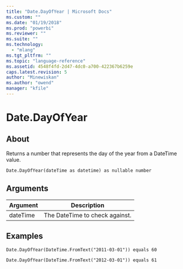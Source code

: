 ```yaml
---
title: "Date.DayOfYear | Microsoft Docs"
ms.custom: ""
ms.date: "01/19/2018"
ms.prod: "powerbi"
ms.reviewer: ""
ms.suite: ""
ms.technology: 
  - "mlang"
ms.tgt_pltfrm: ""
ms.topic: "language-reference"
ms.assetid: 4548f4fd-2d47-4dc0-a700-422367b6259e
caps.latest.revision: 5
author: "Minewiskan"
ms.author: "owend"
manager: "kfile"
---
```

# Date.DayOfYear

  
## About  
Returns a number that represents the day of the year from a DateTime value.  
  
```  
Date.DayOfYear(dateTime as datetime) as nullable number  
```  
  
## Arguments  
  
|Argument|Description|  
|------------|---------------|  
|dateTime|The DateTime to check against.|  
  
## Examples  
  
```  
Date.DayOfYear(DateTime.FromText("2011-03-01")) equals 60  
```  
  
```  
Date.DayOfYear(DateTime.FromText("2012-03-01")) equals 61  
```  
